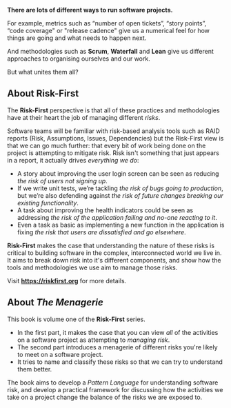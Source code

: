 
**There are lots of different ways to run software projects.**

For example, metrics such as “number of open tickets”, “story points”, “code coverage" or "release cadence" give us a numerical feel for how things are going and what needs to happen next.  

And methodologies such as **Scrum**, **Waterfall** and **Lean** give us different approaches to organising ourselves and our work.

But what unites them all?

## About Risk-First

The **Risk-First** perspective is that all of these practices and methodologies have at their heart the job of managing different _risks_.  

Software teams will be familiar with risk-based analysis tools such as RAID reports (Risk, Assumptions, Issues, Dependencies) but the Risk-First view is that we can go much further: that every bit of work being done on the project is attempting to mitigate risk.  Risk isn't something that just appears in a report, it actually drives _everything we do_:

- A story about improving the user login screen can be seen as reducing _the risk of users not signing up_.
- If we write unit tests, we’re tackling _the risk of bugs going to production_, but we’re also defending against _the risk of future changes breaking our existing functionality_.
- A task about improving the health indicators could be seen as addressing _the risk of the application failing and no-one reacting to it_.
- Even a task as basic as implementing a new function in the application is fixing _the risk that users are dissatisfied and go elsewhere_.

**Risk-First** makes the case that understanding the nature of these risks is critical to building software in the complex, interconnected world we live in.  It aims to break down risk into it's different components, and show how the tools and methodologies we use aim to manage those risks.

Visit **https://riskfirst.org** for more details.

## About _The Menagerie_

This book is volume one of the **Risk-First** series.  

 - In the first part, it makes the case that you can view _all_ of the activities on a software project as attempting to _managing risk_.  
 - The second part introduces a menagerie of different risks you're likely to meet on a software project.
 - It tries to name and classify these risks so that we can try to understand them better.

The book aims to develop a _Pattern Language_ for understanding software risk, and develop a practical framework for discussing how the activities we take on a project change the balance of the risks we are exposed to.


 